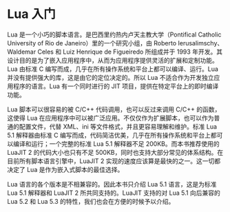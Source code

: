 # Lua 入门

Lua 是一个小巧的脚本语言。是巴西里约热内卢天主教大学（Pontifical Catholic University of Rio de Janeiro）里的一个研究小组，由 Roberto Ierusalimschy、Waldemar Celes 和 Luiz Henrique de Figueiredo 所组成并于 1993 年开发。其设计目的是为了嵌入应用程序中，从而为应用程序提供灵活的扩展和定制功能。Lua 由标准 C 编写而成，几乎在所有操作系统和平台上都可以编译、运行。Lua 并没有提供强大的库，这是由它的定位决定的。所以 Lua 不适合作为开发独立应用程序的语言。Lua 有一个同时进行的 JIT 项目，提供在特定平台上的即时编译功能。

Lua 脚本可以很容易的被 C/C++ 代码调用，也可以反过来调用 C/C++ 的函数，这使得 Lua 在应用程序中可以被广泛应用。不仅仅作为扩展脚本，也可以作为普通的配置文件，代替 XML、ini 等文件格式，并且更容易理解和维护。标准 Lua 5.1 解释器由标准 C 编写而成，代码简洁优美，几乎在所有操作系统和平台上都可以编译和运行；一个完整的标准 Lua 5.1 解释器不足 200KB。而本书推荐使用的 LuaJIT 2 的代码大小也只有不足 500KB，同时也支持大部分常见的体系结构。在目前所有脚本语言引擎中，LuaJIT 2 实现的速度应该算是最快的之一。这一切都决定了 Lua 是作为嵌入式脚本的最佳选择。

Lua 语言的各个版本是不相兼容的。因此本书只介绍 Lua 5.1 语言，这是为标准 Lua 5.1 解释器和 LuaJIT 2 所共同支持的。LuaJIT 支持的对 Lua 5.1 向后兼容的 Lua 5.2 和 Lua 5.3 的特性，我们也会在方便的时候予以介绍。
